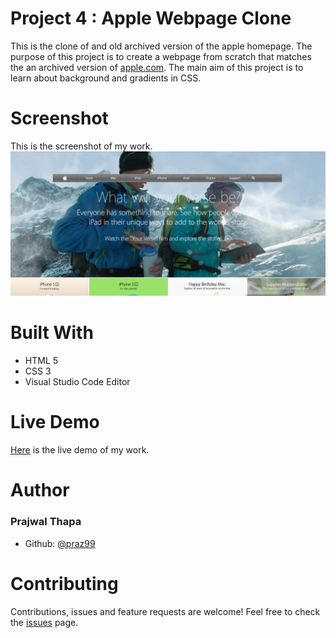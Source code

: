 # Project 4 : Apple Webpage Clone
This is the clone of and old archived version of the apple homepage. The purpose of this project is to create a webpage from scratch that matches the an archived version of [apple.com](https://web.archive.org/web/20140301004610/http://www.apple.com/).
The main aim of this project is to learn about background and gradients in CSS.
# Screenshot
This is the screenshot  of my work.
![screenshot of the project](img/screenshot.png)
# Built With
* HTML 5
* CSS 3
* Visual Studio Code Editor
# Live Demo
[Here](https://raw.githack.com/praz99/appleClone/master/index.html) is the live demo of my work.
# Author
### Prajwal Thapa
* Github: [@praz99](https://github.com/praz99)

# Contributing
Contributions, issues and feature requests are welcome!
Feel free to check the [issues](https://github.com/praz99/appleClone/issues) page.
